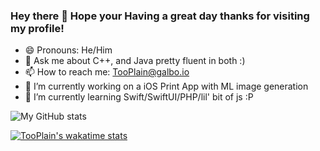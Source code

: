 ### Hey there 👋 Hope your Having a great day thanks for visiting my profile!

- 😄 Pronouns: He/Him
- 💬 Ask me about C++, and Java pretty fluent in both :)
- 📫 How to reach me: TooPlain@galbo.io
- 🔭 I’m currently working on a iOS Print App with ML image generation 
- 🌱 I’m currently learning Swift/SwiftUI/PHP/lil' bit of js :P
  
![My GitHub stats](https://github-readme-stats-instance-nzwk8leku-tooplain.vercel.app/api?username=TooPlain&show_icons=true&theme=tokyonight&hide_border=true) 

[![TooPlain's wakatime stats](https://github-readme-stats-instance-nzwk8leku-tooplain.vercel.app/api/wakatime?username=TooPlain)](https://github.com/anuraghazra/github-readme-stats)

<!--
**TooPlain/TooPlain** is a ✨ _special_ ✨ repository because its `README.md` (this file) appears on your GitHub profile.

Here are some ideas to get you started:

- 🔭 I’m currently working on ...
- 🌱 I’m currently learning ...
- 👯 I’m looking to collaborate on ...
- 🤔 I’m looking for help with ...
- 💬 Ask me about ...
- 📫 How to reach me: ...
- 😄 Pronouns: ...
- ⚡ Fun fact: ...
-->

